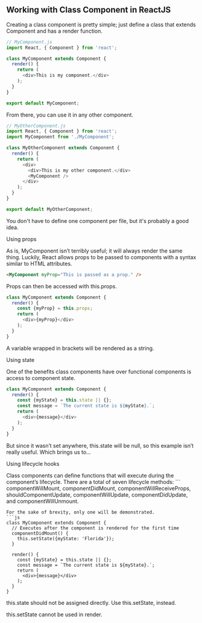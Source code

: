 ## Working with Class Component in ReactJS ##
Creating a class component is pretty simple; just define a class that extends Component and has a render function.
```js
// MyComponent.js
import React, { Component } from 'react';

class MyComponent extends Component {
  render() {
    return (
      <div>This is my component.</div>
    );
  }
}

export default MyComponent;
```

From there, you can use it in any other component.
```js
// MyOtherComponent.js
import React, { Component } from 'react';
import MyComponent from './MyComponent';

class MyOtherComponent extends Component {
  render() {
    return (
      <div>
        <div>This is my other component.</div>
        <MyComponent />
      </div>
    );
  }
}

export default MyOtherComponent;
```
You don't have to define one component per file, but it's probably a good idea.

Using props

As is, MyComponent isn’t terribly useful; it will always render the same thing. Luckily, React allows props to be passed to components with a syntax similar to HTML attributes.
```html
<MyComponent myProp="This is passed as a prop." />
```
Props can then be accessed with this.props.
```js
class MyComponent extends Component {
  render() {
    const {myProp} = this.props;
    return (
      <div>{myProp}</div>
    );
  }
}
```
A variable wrapped in brackets will be rendered as a string.

Using state

One of the benefits class components have over functional components is access to component state.
```js
class MyComponent extends Component {
  render() {
    const {myState} = this.state || {};
    const message = `The current state is ${myState}.`;
    return (
      <div>{message}</div>
    );
  }
}
```
But since it wasn’t set anywhere, this.state will be null, so this example isn’t really useful. Which brings us to…

Using lifecycle hooks

Class components can define functions that will execute during the component’s lifecycle. There are a total of seven lifecycle methods: ```
componentWillMount, componentDidMount, componentWillReceiveProps, shouldComponentUpdate, componentWillUpdate, componentDidUpdate, and componentWillUnmount. 
```
For the sake of brevity, only one will be demonstrated.
```js
class MyComponent extends Component {
  // Executes after the component is rendered for the first time
  componentDidMount() {
    this.setState({myState: 'Florida'});
  }

  render() {
    const {myState} = this.state || {};
    const message = `The current state is ${myState}.`;
    return (
      <div>{message}</div>
    );
  }
}
```
this.state should not be assigned directly. Use this.setState, instead.

this.setState cannot be used in render.
